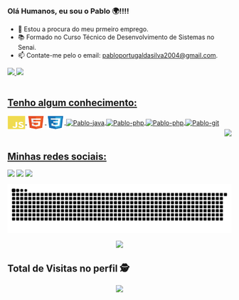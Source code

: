 







### Olá Humanos, eu sou o Pablo 🌍!!!!

   
      

      
  </div>

* 👔 Estou a procura do meu prmeiro emprego. 
* 📚 Formado no Curso Técnico de  Desenvolvimento de Sistemas no  Senai.
* 📫 Contate-me pelo o email: pabloportugaldasilva2004@gmail.com.

<a href="https://github.com/PabloPortugal">
  <img height="180em" src="https://github-readme-stats.vercel.app/api?username=PabloPortugal&show_icons=true&theme=dracula&include_all_commits=true&count_private=true"/>
  <img height="180em" src="https://github-readme-stats.vercel.app/api/top-langs/?username=PabloPortugal&layout=compact&langs_count=7&theme=dracula"/>
</div>
<div style="display: inline_block"><br>
 
  ## Tenho algum conhecimento:
   
  <img align="center" alt="Pablo-Js" height="30" width="40" src="https://raw.githubusercontent.com/devicons/devicon/master/icons/javascript/javascript-plain.svg">
  <img align="center" alt="Pablo-HTML" height="30" width="40" src="https://raw.githubusercontent.com/devicons/devicon/master/icons/html5/html5-original.svg">
  <img align="center" alt="Pablo-CSS" height="30" width="40" src="https://raw.githubusercontent.com/devicons/devicon/master/icons/css3/css3-original.svg">
  <img align="center" alt="Pablo-java"  height="30" width="40" src="https://img.icons8.com/color/48/000000/java-coffee-cup-logo--v1.png"/>
  <img align="center"  alt="Pablo-php" height="40" width="30" src="https://img.icons8.com/dusk/128/000000/php-logo.png"/>
  <img  align="center" alt="Pablo-php" height="30" width="30" src="https://img.icons8.com/external-tal-revivo-fresh-tal-revivo/28/000000/external-kotlin-a-cross-platform-statically-typed-general-purpose-programming-language-with-type-inference-logo-fresh-tal-revivo.png"/>
   <img align="center"  alt="Pablo-git" height="30" width="30" src="https://img.icons8.com/color/48/000000/git.png"/>
</div>
  <div align="end">
      <img height="130" src=https://4.bp.blogspot.com/-Woy5JgH3o_Y/WFkLYrzKUTI/AAAAAAAAYIw/UjuXYGlLnR87EiD_YlYOkol3NCamgpUigCLcB/s1600/Gifs%2Banimados%2BSurf%2B3.gif>
  </div> 

 ## Minhas redes sociais:
<div> 
  <a href="https://www.instagram.com/falatu_portuga/" target="_blank"><img src="https://img.shields.io/badge/-Instagram-%23E4405F?style=for-the-badge&logo=instagram&logoColor=white" target="_blank"></a>
  <a href = " https://mail.google.com/mail/u/0/#inbox"><img src="https://img.shields.io/badge/-Gmail-%23333?style=for-the-badge&logo=gmail&logoColor=white" target="_blank"></a>
  <a href="https://www.linkedin.com/in/pablo-portugal-357121220/" target="_blank"><img src="https://img.shields.io/badge/-LinkedIn-%230077B5?style=for-the-badge&logo=linkedin&logoColor=white" target="_blank"></a> 
 
![Snake animation](https://github.com/PabloPortugal/PabloPortugal/blob/output/github-contribution-grid-snake.svg)   
   
<div align="center">
      <img src=https://4.bp.blogspot.com/-gz9ZgizANGA/WmPAyHrPOQI/AAAAAAAAeZ8/CTJuyzXBFfwHa9_3YtODmRQdVuFDRa5EACLcBGAs/s1600/starry%2Bnight%2Bgif.gif>
      
  </div>   
<p align="center"> 

 ## Total de Visitas no perfil :detective: <br>
 <p align="center"> 
   <img alingn="center" src="https://profile-counter.glitch.me/PabloPortugal/count.svg" />
 </p>

</p>   
   
   
